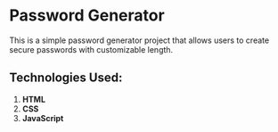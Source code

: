 # Password Generator
This is a simple password generator project that allows users to create secure passwords with customizable length.

## Technologies Used:
1. **HTML**
2. **CSS**
3. **JavaScript**
